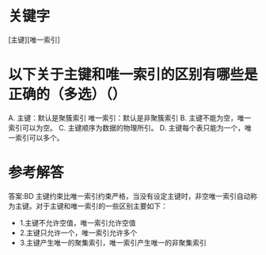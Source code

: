 # 关键字

[主键][唯一索引]

# 以下关于主键和唯一索引的区别有哪些是正确的（多选）（）
A. 主键：默认是聚簇索引  唯一索引：默认是非聚簇索引
B. 主键不能为空，唯一索引可以为空。
C. 主键顺序为数据的物理所引。
D. 主键每个表只能为一个，唯一索引可以多个。

# 参考解答
答案:BD
主键约束比唯一索引约束严格，当没有设定主键时，非空唯一索引自动称为主键。对于主键和唯一索引的一些区别主要如下：

* 1.主键不允许空值，唯一索引允许空值
* 2.主键只允许一个，唯一索引允许多个
* 3.主键产生唯一的聚集索引，唯一索引产生唯一的非聚集索引



